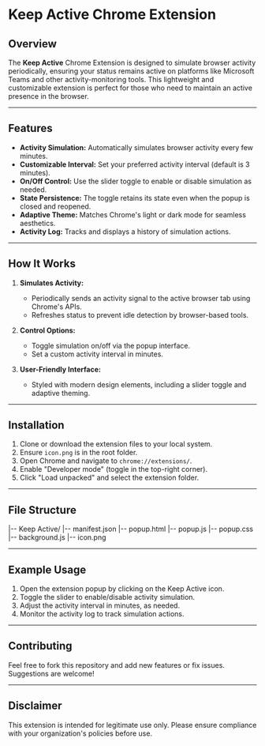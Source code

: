 # Keep Active Chrome Extension

## Overview
The **Keep Active** Chrome Extension is designed to simulate browser activity periodically, ensuring your status remains active on platforms like Microsoft Teams and other activity-monitoring tools. This lightweight and customizable extension is perfect for those who need to maintain an active presence in the browser.

---

## Features
- **Activity Simulation:** Automatically simulates browser activity every few minutes.
- **Customizable Interval:** Set your preferred activity interval (default is 3 minutes).
- **On/Off Control:** Use the slider toggle to enable or disable simulation as needed.
- **State Persistence:** The toggle retains its state even when the popup is closed and reopened.
- **Adaptive Theme:** Matches Chrome's light or dark mode for seamless aesthetics.
- **Activity Log:** Tracks and displays a history of simulation actions.

---

## How It Works
1. **Simulates Activity:**
   - Periodically sends an activity signal to the active browser tab using Chrome's APIs.
   - Refreshes status to prevent idle detection by browser-based tools.

2. **Control Options:**
   - Toggle simulation on/off via the popup interface.
   - Set a custom activity interval in minutes.

3. **User-Friendly Interface:**
   - Styled with modern design elements, including a slider toggle and adaptive theming.

---

## Installation
1. Clone or download the extension files to your local system.
2. Ensure `icon.png` is in the root folder.
3. Open Chrome and navigate to `chrome://extensions/`.
4. Enable "Developer mode" (toggle in the top-right corner).
5. Click "Load unpacked" and select the extension folder.

---

## File Structure
|-- Keep Active/ |-- manifest.json |-- popup.html |-- popup.js |-- popup.css |-- background.js |-- icon.png

---

## Example Usage
1. Open the extension popup by clicking on the Keep Active icon.
2. Toggle the slider to enable/disable activity simulation.
3. Adjust the activity interval in minutes, as needed.
4. Monitor the activity log to track simulation actions.

---

## Contributing
Feel free to fork this repository and add new features or fix issues. Suggestions are welcome!

---

## Disclaimer
This extension is intended for legitimate use only. Please ensure compliance with your organization's policies before use.
